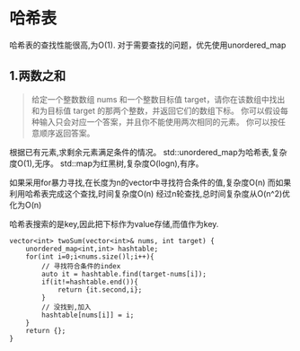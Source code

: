# 哈希表

哈希表的查找性能很高,为O(1).
对于需要查找的问题，优先使用unordered_map

## 1.两数之和

>给定一个整数数组 nums 和一个整数目标值 target，请你在该数组中找出 和为目标值 target 的那两个整数，并返回它们的数组下标。
>你可以假设每种输入只会对应一个答案，并且你不能使用两次相同的元素。
>你可以按任意顺序返回答案。

根据已有元素,求剩余元素满足条件的情况。
std::unordered_map为哈希表,复杂度O(1),无序。
std::map为红黑树,复杂度O(logn),有序。

如果采用for暴力寻找,在长度为n的vector中寻找符合条件的值,复杂度O(n)
而如果利用哈希表完成这个查找,时间复杂度O(n)
经过n轮查找,总时间复杂度从O(n^2)优化为O(n)

哈希表搜索的是key,因此把下标作为value存储,而值作为key.

```
vector<int> twoSum(vector<int>& nums, int target) {
    unordered_map<int,int> hashtable;
    for(int i=0;i<nums.size()l;i++){
        // 寻找符合条件的index
        auto it = hashtable.find(target-nums[i]);
        if(it!=hashtable.end()){
            return {it.second,i};
        }
        // 没找到,加入
        hashtable[nums[i]] = i;
    }
    return {};
}
```